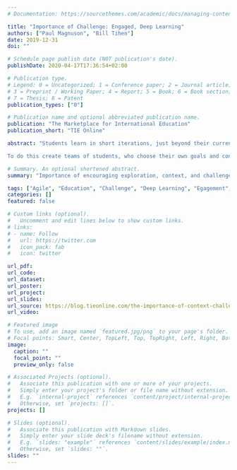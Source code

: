 ```yaml
---
# Documentation: https://sourcethemes.com/academic/docs/managing-content/

title: "Importance of Challenge: Engaged, Deep Learning"
authors: ["Paul Magnuson", "Bill Tihen"]
date: 2019-12-31
doi: ""

# Schedule page publish date (NOT publication's date).
publishDate: 2020-04-17T17:36:54+02:00

# Publication type.
# Legend: 0 = Uncategorized; 1 = Conference paper; 2 = Journal article;
# 3 = Preprint / Working Paper; 4 = Report; 5 = Book; 6 = Book section;
# 7 = Thesis; 8 = Patent
publication_types: ["0"]

# Publication name and optional abbreviated publication name.
publication: "The Marketplace for International Education"
publication_short: "TIE Online"

abstract: "Students learn in short iterations, just beyond their current knowledge or comfort level. When they make that small step forward, they are ready for the next iteration, which is again just beyond their current level. Taken all together, they can move well beyond where they started.  This allows students all at levels to thrive.

To do this create teams of students, who choose their own goals and context for these goals (within the guidelines of the class).  Students then explore small aspects of their bigger objective, increasingly building their knowledge as they work and reflect, and then work and reflect some more. Encourage students learn from each other (and come with their research and trials) before asking the teacher for help and guidance."

# Summary. An optional shortened abstract.
summary: "Importance of encouraging exploration, context, and challenge."

tags: ["Agile", "Education", "Challenge", "Deep Learning", "Egagement", "Multiple Levels", "Meaningful Context"]
categories: []
featured: false

# Custom links (optional).
#   Uncomment and edit lines below to show custom links.
# links:
# - name: Follow
#   url: https://twitter.com
#   icon_pack: fab
#   icon: twitter

url_pdf:
url_code:
url_dataset:
url_poster:
url_project:
url_slides:
url_source: https://blog.tieonline.com/the-importance-of-context-challenge-and-exploration-so-students-find-and-build-on-their-own-strengths/
url_video:

# Featured image
# To use, add an image named `featured.jpg/png` to your page's folder.
# Focal points: Smart, Center, TopLeft, Top, TopRight, Left, Right, BottomLeft, Bottom, BottomRight.
image:
  caption: ""
  focal_point: ""
  preview_only: false

# Associated Projects (optional).
#   Associate this publication with one or more of your projects.
#   Simply enter your project's folder or file name without extension.
#   E.g. `internal-project` references `content/project/internal-project/index.md`.
#   Otherwise, set `projects: []`.
projects: []

# Slides (optional).
#   Associate this publication with Markdown slides.
#   Simply enter your slide deck's filename without extension.
#   E.g. `slides: "example"` references `content/slides/example/index.md`.
#   Otherwise, set `slides: ""`.
slides: ""
---
```

